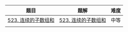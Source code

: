 | 题目                                                         | 题解 | 难度 |
| ------------------------------------------------------------ | ---- | ---- |
| [523. 连续的子数组和](https://leetcode-cn.com/problems/continuous-subarray-sum/) | [523. 连续的子数组和](https://github.com/ZonzeeLi/LeetCode/blob/master/index/521-530/523.%20%E8%BF%9E%E7%BB%AD%E7%9A%84%E5%AD%90%E6%95%B0%E7%BB%84%E5%92%8C.md)     | 中等 |
|                                                              |      |      |

